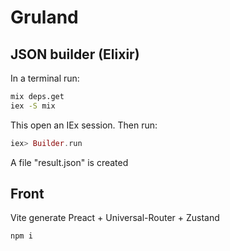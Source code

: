 # Gruland

## JSON builder (Elixir)

In a terminal run:

```bash
mix deps.get
iex -S mix
```

This open an IEx session. Then run:

```elixir
iex> Builder.run
```

A file "result.json" is created

## Front

Vite generate Preact + Universal-Router + Zustand

```js
npm i
```
